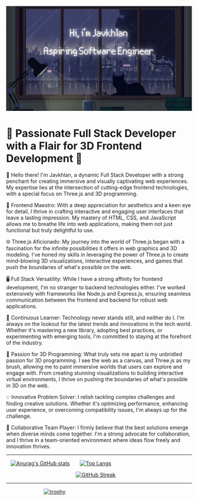 [![MasterHead](https://raw.githubusercontent.com/Skitarii11/Skitarii11/main/Hi%2C%20i.png)](https://github.com/Skitarii11)
---

# 🚀 Passionate Full Stack Developer with a Flair for 3D Frontend Development 🌟

👋 Hello there! I'm Javkhlan, a dynamic Full Stack Developer with a strong penchant for creating immersive and visually captivating web experiences. My expertise lies at the intersection of cutting-edge frontend technologies, with a special focus on Three.js and 3D programming.


🎨 Frontend Maestro: With a deep appreciation for aesthetics and a keen eye for detail, I thrive in crafting interactive and engaging user interfaces that leave a lasting impression. My mastery of HTML, CSS, and JavaScript allows me to breathe life into web applications, making them not just functional but truly delightful to use.

🌐 Three.js Aficionado: My journey into the world of Three.js began with a fascination for the infinite possibilities it offers in web graphics and 3D modeling. I've honed my skills in leveraging the power of Three.js to create mind-blowing 3D visualizations, interactive experiences, and games that push the boundaries of what's possible on the web.

🖥️ Full Stack Versatility: While I have a strong affinity for frontend development, I'm no stranger to backend technologies either. I've worked extensively with frameworks like Node.js and Express.js, ensuring seamless communication between the frontend and backend for robust web applications.

🚀 Continuous Learner: Technology never stands still, and neither do I. I'm always on the lookout for the latest trends and innovations in the tech world. Whether it's mastering a new library, adopting best practices, or experimenting with emerging tools, I'm committed to staying at the forefront of the industry.

🌟 Passion for 3D Programming: What truly sets me apart is my unbridled passion for 3D programming. I see the web as a canvas, and Three.js as my brush, allowing me to paint immersive worlds that users can explore and engage with. From creating stunning visualizations to building interactive virtual environments, I thrive on pushing the boundaries of what's possible in 3D on the web.

💡 Innovative Problem Solver: I relish tackling complex challenges and finding creative solutions. Whether it's optimizing performance, enhancing user experience, or overcoming compatibility issues, I'm always up for the challenge.

🤝 Collaborative Team Player: I firmly believe that the best solutions emerge when diverse minds come together. I'm a strong advocate for collaboration, and I thrive in a team-oriented environment where ideas flow freely and innovation thrives.

---
&nbsp;&nbsp;&nbsp;[![Anurag's GitHub stats](https://github-readme-stats.vercel.app/api?username=Skitarii11&theme=synthwave&show_icons=true)](https://github.com/anuraghazr/github-readme-stats)&nbsp;&nbsp;&nbsp;&nbsp;&nbsp;&nbsp;&nbsp;[![Top Langs](https://github-readme-stats.vercel.app/api/top-langs/?username=Skitarii11&theme=synthwave&show_icons=true)](https://github.com/anuraghazra/github-readme-stats)

&nbsp;&nbsp;&nbsp;&nbsp;&nbsp;&nbsp;&nbsp;&nbsp;&nbsp;&nbsp;&nbsp;&nbsp;&nbsp;&nbsp;&nbsp;&nbsp;&nbsp;&nbsp;&nbsp;&nbsp;&nbsp;&nbsp;&nbsp;&nbsp;&nbsp;&nbsp;&nbsp;&nbsp;&nbsp;&nbsp;&nbsp;&nbsp;&nbsp;&nbsp;&nbsp;&nbsp;&nbsp;&nbsp;&nbsp;&nbsp;&nbsp;&nbsp;&nbsp;&nbsp;&nbsp;&nbsp;&nbsp;&nbsp;[![GitHub Streak](https://github-readme-streak-stats.herokuapp.com?user=Skitarii11&theme=synthwave)](https://git.io/streak-stats)


---
&nbsp;&nbsp;&nbsp;&nbsp;&nbsp;&nbsp;&nbsp;&nbsp;&nbsp;&nbsp;&nbsp;&nbsp;&nbsp;&nbsp;&nbsp;&nbsp;&nbsp;&nbsp;&nbsp;&nbsp;&nbsp;&nbsp;&nbsp;&nbsp;&nbsp;&nbsp;[![trophy](https://github-profile-trophy.vercel.app/?username=Skitarii11&row=1&theme=onedark)](https://github.com/ryo-ma/github-profile-trophy)
